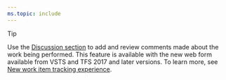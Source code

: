 ```yaml
---
ms.topic: include
---
```


> [!TIP]    
> Use the [Discussion section](/vsts/work/work-items/work-item-form-controls#discussion) to add and review comments made about the work being performed. This feature is available with the new web form available from VSTS and TFS 2017 and later versions. To learn more, see [New work item tracking experience](/vsts/reference/process/new-work-item-experience). 